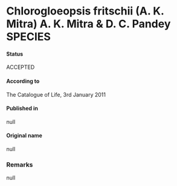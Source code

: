 # Chlorogloeopsis fritschii (A. K. Mitra) A. K. Mitra & D. C. Pandey SPECIES

#### Status
ACCEPTED

#### According to
The Catalogue of Life, 3rd January 2011

#### Published in
null

#### Original name
null

### Remarks
null